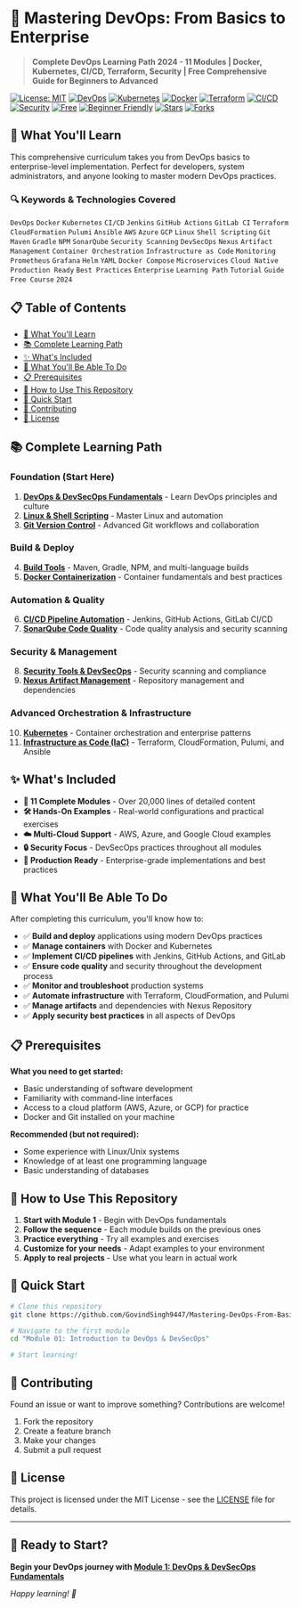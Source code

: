 # 🚀 Mastering DevOps: From Basics to Enterprise

> **Complete DevOps Learning Path 2024 - 11 Modules | Docker, Kubernetes, CI/CD, Terraform, Security | Free Comprehensive Guide for Beginners to Advanced**

[![License: MIT](https://img.shields.io/badge/License-MIT-yellow.svg)](https://opensource.org/licenses/MIT)
[![DevOps](https://img.shields.io/badge/DevOps-Complete%20Guide-blue.svg)](https://github.com/GovindSingh9447/Mastering-DevOps-From-Basics-to-Enterprise)
[![Kubernetes](https://img.shields.io/badge/Kubernetes-Production%20Ready-green.svg)](https://kubernetes.io/)
[![Docker](https://img.shields.io/badge/Docker-Containerization-blue.svg)](https://docker.com/)
[![Terraform](https://img.shields.io/badge/Terraform-Infrastructure%20as%20Code-purple.svg)](https://terraform.io/)
[![CI/CD](https://img.shields.io/badge/CI%2FCD-Jenkins%20%7C%20GitHub%20Actions-orange.svg)](https://github.com/features/actions)
[![Security](https://img.shields.io/badge/Security-DevSecOps-red.svg)](https://owasp.org/)
[![Free](https://img.shields.io/badge/Price-Free-brightgreen.svg)](#)
[![Beginner Friendly](https://img.shields.io/badge/Level-Beginner%20to%20Advanced-lightblue.svg)](#)
[![Stars](https://img.shields.io/github/stars/GovindSingh9447/Mastering-DevOps-From-Basics-to-Enterprise.svg?style=social&label=Star)](https://github.com/GovindSingh9447/Mastering-DevOps-From-Basics-to-Enterprise/stargazers)
[![Forks](https://img.shields.io/github/forks/GovindSingh9447/Mastering-DevOps-From-Basics-to-Enterprise.svg?style=social&label=Fork)](https://github.com/GovindSingh9447/Mastering-DevOps-From-Basics-to-Enterprise/network/members)

## 🎯 What You'll Learn

This comprehensive curriculum takes you from DevOps basics to enterprise-level implementation. Perfect for developers, system administrators, and anyone looking to master modern DevOps practices.

### 🔍 **Keywords & Technologies Covered**
`DevOps` `Docker` `Kubernetes` `CI/CD` `Jenkins` `GitHub Actions` `GitLab CI` `Terraform` `CloudFormation` `Pulumi` `Ansible` `AWS` `Azure` `GCP` `Linux` `Shell Scripting` `Git` `Maven` `Gradle` `NPM` `SonarQube` `Security Scanning` `DevSecOps` `Nexus` `Artifact Management` `Container Orchestration` `Infrastructure as Code` `Monitoring` `Prometheus` `Grafana` `Helm` `YAML` `Docker Compose` `Microservices` `Cloud Native` `Production Ready` `Best Practices` `Enterprise` `Learning Path` `Tutorial` `Guide` `Free Course` `2024`

## 📋 Table of Contents

- [🎯 What You'll Learn](#-what-youll-learn)
- [📚 Complete Learning Path](#-complete-learning-path)
- [✨ What's Included](#-whats-included)
- [🎯 What You'll Be Able To Do](#-what-youll-be-able-to-do)
- [📋 Prerequisites](#-prerequisites)
- [🚀 How to Use This Repository](#-how-to-use-this-repository)
- [📝 Quick Start](#-quick-start)
- [🤝 Contributing](#-contributing)
- [📄 License](#-license)

## 📚 Complete Learning Path

### **Foundation (Start Here)**

1. **[DevOps & DevSecOps Fundamentals](./Module%2001%3A%20Introduction%20to%20DevOps%20%26%20DevSecOps)** - Learn DevOps principles and culture
2. **[Linux & Shell Scripting](./Module%2002%3A%20Linux%20%26%20Shell%20Scripting)** - Master Linux and automation
3. **[Git Version Control](./Module%2003%3A%20GIT)** - Advanced Git workflows and collaboration

### **Build & Deploy**

4. **[Build Tools](./Module%2004%3A%20Build%20Tools)** - Maven, Gradle, NPM, and multi-language builds
5. **[Docker Containerization](./Module%2005%3A%20Docker)** - Container fundamentals and best practices

### **Automation & Quality**

6. **[CI/CD Pipeline Automation](./Module%2006%3A%20CI-CD)** - Jenkins, GitHub Actions, GitLab CI/CD
7. **[SonarQube Code Quality](./Module%2007%3A%20SonarQube)** - Code quality analysis and security scanning

### **Security & Management**

8. **[Security Tools & DevSecOps](./Module%2008%3A%20Security%20Tools)** - Security scanning and compliance
9. **[Nexus Artifact Management](./Module%2009%3A%20Nexus%20Artifact%20Management)** - Repository management and dependencies

### **Advanced Orchestration & Infrastructure**

10. **[Kubernetes](./Module%2010%3A%20Kubernetes)** - Container orchestration and enterprise patterns
11. **[Infrastructure as Code (IaC)](./Module%2011%3A%20Infrastructure%20as%20Code%20%28IaC%29)** - Terraform, CloudFormation, Pulumi, and Ansible

## ✨ What's Included

- **📖 11 Complete Modules** - Over 20,000 lines of detailed content
- **🛠️ Hands-On Examples** - Real-world configurations and practical exercises
- **☁️ Multi-Cloud Support** - AWS, Azure, and Google Cloud examples
- **🔒 Security Focus** - DevSecOps practices throughout all modules
- **🚀 Production Ready** - Enterprise-grade implementations and best practices

## 🎯 What You'll Be Able To Do

After completing this curriculum, you'll know how to:

- ✅ **Build and deploy** applications using modern DevOps practices
- ✅ **Manage containers** with Docker and Kubernetes
- ✅ **Implement CI/CD pipelines** with Jenkins, GitHub Actions, and GitLab
- ✅ **Ensure code quality** and security throughout the development process
- ✅ **Monitor and troubleshoot** production systems
- ✅ **Automate infrastructure** with Terraform, CloudFormation, and Pulumi
- ✅ **Manage artifacts** and dependencies with Nexus Repository
- ✅ **Apply security best practices** in all aspects of DevOps

## 📋 Prerequisites

**What you need to get started:**

- Basic understanding of software development
- Familiarity with command-line interfaces
- Access to a cloud platform (AWS, Azure, or GCP) for practice
- Docker and Git installed on your machine

**Recommended (but not required):**

- Some experience with Linux/Unix systems
- Knowledge of at least one programming language
- Basic understanding of databases

## 🚀 How to Use This Repository

1. **Start with Module 1** - Begin with DevOps fundamentals
2. **Follow the sequence** - Each module builds on the previous ones
3. **Practice everything** - Try all examples and exercises
4. **Customize for your needs** - Adapt examples to your environment
5. **Apply to real projects** - Use what you learn in actual work

## 📝 Quick Start

```bash
# Clone this repository
git clone https://github.com/GovindSingh9447/Mastering-DevOps-From-Basics-to-Enterprise.git

# Navigate to the first module
cd "Module 01: Introduction to DevOps & DevSecOps"

# Start learning!
```

## 🤝 Contributing

Found an issue or want to improve something? Contributions are welcome!

1. Fork the repository
2. Create a feature branch
3. Make your changes
4. Submit a pull request

## 📄 License

This project is licensed under the MIT License - see the [LICENSE](LICENSE) file for details.

---

## 🎉 Ready to Start?

**Begin your DevOps journey with [Module 1: DevOps & DevSecOps Fundamentals](./Module%2001%3A%20Introduction%20to%20DevOps%20%26%20DevSecOps)**

_Happy learning! 🚀_
